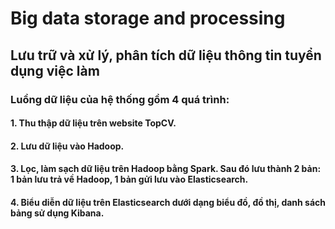 # Big data storage and processing
## Lưu trữ và xử lý, phân tích dữ liệu thông tin tuyển dụng việc làm

### Luồng dữ liệu của hệ thống gồm 4 quá trình:
#### 1. Thu thập dữ liệu trên website TopCV.
#### 2. Lưu dữ liệu vào Hadoop.
#### 3. Lọc, làm sạch dữ liệu trên Hadoop bằng Spark. Sau đó lưu thành 2 bản: 1 bản lưu trả về Hadoop, 1 bản gửi lưu vào Elasticsearch.
#### 4. Biểu diễn dữ liệu trên Elasticsearch dưới dạng biểu đồ, đồ thị, danh sách bảng sử dụng Kibana.
